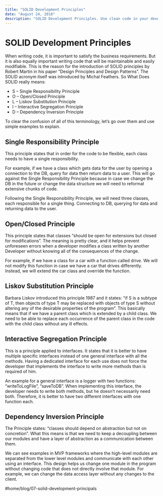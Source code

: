 ```yaml
---
title: "SOLID Development Principles"
date: "August 24, 2018"
description: "SOLID Development Principles. Use clean code in your development."
---
```


# SOLID Development Principles
When writing code, it is important to satisfy the business requirements. But it is also equally important writing code that will be maintainable and easily modifiable. This is the reason for the introduction of SOLID principles by Robert Martin in his paper “Design Principles and Design Patterns”. The SOLID acronym itself was introduced by Michal Feathers. So What Does SOLID really means:

* S – Single Responsibility Principle
* O – Open/Closed Principle
* L – Liskov Substitution Principle
* I – Interactive Segregation Principle
* D – Dependency Inversion Principle

To clear the confusion of all of this terminology, let’s go over them and use simple examples to explain.

## Single Responsibility Principle
This principle states that in order for the code to be flexible, each class needs to have a single responsibility.

For example, if we have a class which gets data for the user by opening a connection to the DB, query for data then return data to a user. This will go against the Single Responsibility Principle because in case we change the DB in the future or change the data structure we will need to reformat extensive chunks of code.

Following the Single Responsibility Principle, we will need three classes, each responsible for a single thing. Connecting to DB, querying for data and returning data to the user.

## Open/Closed Principle
This principle states that classes “should be open for extensions but closed for modifications”. The meaning is pretty clear, and it helps prevent unforeseen errors when a developer modifies a class written by another Developer without knowing all of the consequences of the change.

For example, if we have a class for a car with a function called drive. We will not modify this function in case we have a car that drives differently. Instead, we will extend the car class and override the function.

## Liskov Substitution Principle
Barbara Liskov introduced this principle 1987 and it states: “if S is a subtype of T, then objects of type T may be replaced with objects of type S without altering any of the desirable properties of the program”. This basically means that if we have a parent class which is extended by a child class. We need to be able to replace each occurrence of the parent class in the code with the child class without any ill effects.

## Interactive Segregation Principle
This is a principle applied to interfaces. It states that it is better to have multiple specific interfaces instead of one general interface with all the methods. Having a dedicated interface for each use does not force the developer that implements the interface to write more methods than is required of him.

An example for a general interface is a logger with two functions: “writeToLogFile”, “saveToDB”. When implementing this interface, the developer needs to write both methods, but he doesn’t necessarily need both. Therefore, it is better to have two different interfaces with one function each.

## Dependency Inversion Principle
The Principle states: “classes should depend on abstraction but not on concretion”. What this means is that we need to keep a decoupling between our modules and have a layer of abstraction as a communication between them.

We can see examples in MVP frameworks where the high-level modules are separated from the lower level modules and communicate with each other using an interface. This design helps us change one module in the program without changing code that does not directly involve that module. For example, we can change the data access layer without any changes to the client.


#home/blog/07-solid-development-principals